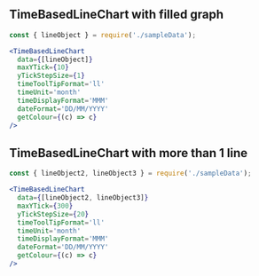 ## TimeBasedLineChart with filled graph

```jsx
const { lineObject } = require('./sampleData');

<TimeBasedLineChart
  data={[lineObject]}
  maxYTick={10}
  yTickStepSize={1}
  timeToolTipFormat='ll'
  timeUnit='month'
  timeDisplayFormat='MMM'
  dateFormat='DD/MM/YYYY'
  getColour={(c) => c}
/>
```

## TimeBasedLineChart with more than 1 line

```jsx
const { lineObject2, lineObject3 } = require('./sampleData');

<TimeBasedLineChart
  data={[lineObject2, lineObject3]}
  maxYTick={300}
  yTickStepSize={20}
  timeToolTipFormat='ll'
  timeUnit='month'
  timeDisplayFormat='MMM'
  dateFormat='DD/MM/YYYY'
  getColour={(c) => c}
/>
```
